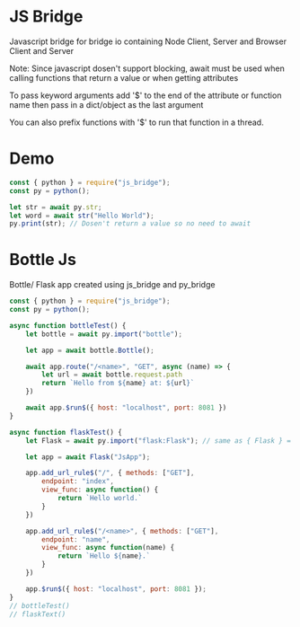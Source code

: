 # JS Bridge
Javascript bridge for bridge io containing Node Client, Server and Browser Client and Server

Note: Since javascript dosen't support blocking, await must be used when calling functions that return a value
or when getting attributes

To pass keyword arguments add '$' to the end of the attribute or function name then pass in a dict/object as the last argument

You can also prefix functions with '$' to run that function in a thread.

# Demo
```javascript
const { python } = require("js_bridge");
const py = python();

let str = await py.str;
let word = await str("Hello World");
py.print(str); // Dosen't return a value so no need to await
```

# Bottle Js
Bottle/ Flask app created using js_bridge and py_bridge

```javascript
const { python } = require("js_bridge");
const py = python();

async function bottleTest() {
    let bottle = await py.import("bottle");

    let app = await bottle.Bottle();

    await app.route("/<name>", "GET", async (name) => {
        let url = await bottle.request.path
        return `Hello from ${name} at: ${url}`
    })

    await app.$run$({ host: "localhost", port: 8081 })
}

async function flaskTest() {
    let Flask = await py.import("flask:Flask"); // same as { Flask } = await py.import('flask'); This dosen't work tho..

    let app = await Flask("JsApp");

    app.add_url_rule$("/", { methods: ["GET"],
        endpoint: "index",
        view_func: async function() {
            return `Hello world.`
        }
    })

    app.add_url_rule$("/<name>", { methods: ["GET"],
        endpoint: "name",
        view_func: async function(name) {
            return `Hello ${name}.`
        }
    })

    app.$run$({ host: "localhost", port: 8081 });
}
// bottleTest()
// flaskText()
```
